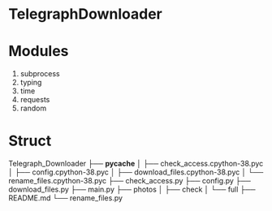 # TelegraphDownloader
# Modules
1. subprocess
2. typing
3. time
4. requests
5. random

# Struct
Telegraph_Downloader
├── __pycache__
│  ├── check_access.cpython-38.pyc
│  ├── config.cpython-38.pyc
│  ├── download_files.cpython-38.pyc
│  └── rename_files.cpython-38.pyc
├── check_access.py
├── config.py
├── download_files.py
├── main.py
├── photos
│  ├── check
│  └── full
├── README.md
└── rename_files.py
